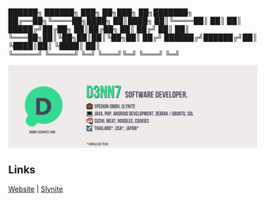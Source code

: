 ██████╗ ██████╗ ███╗   ██╗███╗   ██╗███████╗
██╔══██╗╚════██╗████╗  ██║████╗  ██║╚════██║
██║  ██║ █████╔╝██╔██╗ ██║██╔██╗ ██║    ██╔╝
██║  ██║ ╚═══██╗██║╚██╗██║██║╚██╗██║   ██╔╝ 
██████╔╝██████╔╝██║ ╚████║██║ ╚████║   ██║  
╚═════╝ ╚═════╝ ╚═╝  ╚═══╝╚═╝  ╚═══╝   ╚═╝  
                                             
<div align="center">
<img max-width="800" src="https://raw.githubusercontent.com/D3nn7/D3nn7/master/assets/github-banner.jpg"/>
</div>

## Links
[Website](https://danny.schapeit.com) | 
[Slynite](https://slynite.com)
